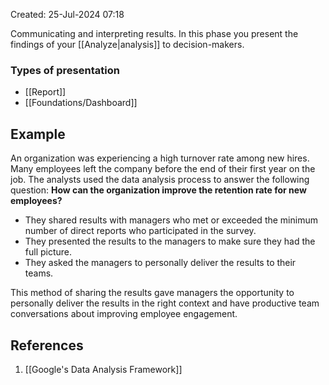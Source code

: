 Created: 25-Jul-2024 07:18

Communicating and interpreting results. In this phase you present the findings of your [[Analyze|analysis]] to decision-makers.
### Types of presentation
* [[Report]]
* [[Foundations/Dashboard]]
## Example
An organization was experiencing a high turnover rate among new hires. Many employees left the company before the end of their first year on the job. The analysts used the data analysis process to answer the following question: **How can the organization improve the retention rate for new employees?**

* They shared results with managers who met or exceeded the minimum number of direct reports who participated in the survey.
* They presented the results to the managers to make sure they had the full picture.
* They asked the managers to personally deliver the results to their teams.

This method of sharing the results gave managers the opportunity to personally deliver the results in the right context and have productive team conversations about improving employee engagement.
## References
1. [[Google's Data Analysis Framework]]
